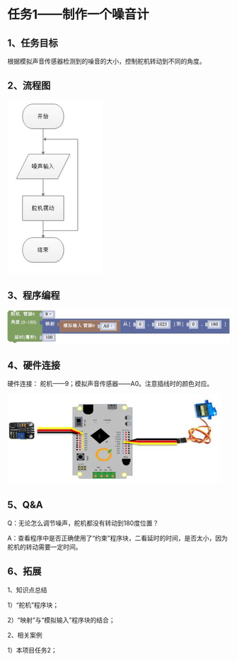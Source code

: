 # 任务1——制作一个噪音计

## 1、任务目标

根据模拟声音传感器检测到的噪音的大小，控制舵机转动到不同的角度。

## 2、流程图

![&#x56FE;3.9-2](../../../.gitbook/assets/image320.jpg)

## 3、程序编程

![&#x56FE;3.9-3](../../../.gitbook/assets/image322.jpg)

## 4、硬件连接

硬件连接： 舵机——9；模拟声音传感器——A0。注意插线时的颜色对应。

![&#x56FE;3.9-4](../../../.gitbook/assets/image324.jpg)

## 5、Q&A

Q：无论怎么调节噪声，舵机都没有转动到180度位置？

A：查看程序中是否正确使用了“约束”程序块，二看延时的时间，是否太小，因为舵机的转动需要一定时间。

## 6、拓展

1、知识点总结

1）“舵机”程序块；

2）“映射”与“模拟输入”程序块的结合；

2、相关案例

1）本项目任务2；

